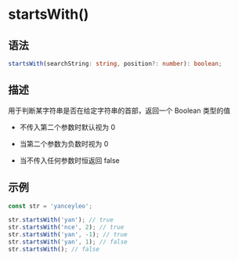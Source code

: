 # startsWith() <Badge text="ES6"/>

## 语法

```ts
startsWith(searchString: string, position?: number): boolean;
```

## 描述

用于判断某字符串是否在给定字符串的首部，返回一个 Boolean 类型的值

- 不传入第二个参数时默认视为 0

- 当第二个参数为负数时视为 0

- 当不传入任何参数时恒返回 false

## 示例

```js
const str = 'yanceyleo';

str.startsWith('yan'); // true
str.startsWith('nce', 2); // true
str.startsWith('yan', -1); // true
str.startsWith('yan', 1); // false
str.startsWith(); // false
```

